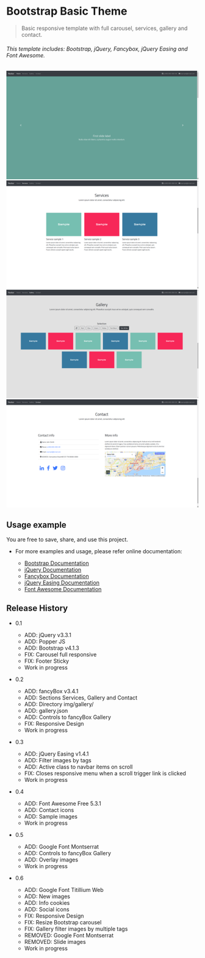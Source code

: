 # Bootstrap Basic Theme
> Basic responsive template with full carousel, services, gallery and contact.

###### This template includes: Bootstrap, jQuery, Fancybox, jQuery Easing and Font Awesome.

![](img/sample/header.png)
![](img/sample/services.png)
![](img/sample/gallery.png)
![](img/sample/contact.png)

## Usage example

You are free to save, share, and use this project.

- For more examples and usage, please refer online documentation: 

    - [Bootstrap Documentation][bootstrap] 
    - [jQuery Documentation][jquery]
    - [Fancybox Documentation][fancybox]
    - [jQuery Easing Documentation][jquery-easing]
    - [Font Awesome Documentation][font-awesome]

## Release History

* 0.1
    * ADD: jQuery v3.3.1
    * ADD: Popper JS
    * ADD: Bootstrap v4.1.3
    * FIX: Carousel full responsive
    * FIX: Footer Sticky
    * Work in progress

* 0.2
    * ADD: fancyBox v3.4.1
    * ADD: Sections Services, Gallery and Contact
    * ADD: Directory img/gallery/
    * ADD: gallery.json
    * ADD: Controls to fancyBox Gallery
    * FIX: Responsive Design
    * Work in progress

* 0.3
    * ADD: jQuery Easing v1.4.1
    * ADD: Filter images by tags
    * ADD: Active class to navbar items on scroll
    * FIX: Closes responsive menu when a scroll trigger link is clicked
    * Work in progress

* 0.4
    * ADD: Font Awesome Free 5.3.1
    * ADD: Contact icons 
    * ADD: Sample images
    * Work in progress

* 0.5
    * ADD: Google Font Montserrat
    * ADD: Controls to fancyBox Gallery
    * ADD: Overlay images
    * Work in progress

* 0.6
    * ADD: Google Font Titillium Web
    * ADD: New images
    * ADD: Info cookies
    * ADD: Social icons
    * FIX: Responsive Design
    * FIX: Resize Bootstrap carousel
    * FIX: Gallery filter images by multiple tags
    * REMOVED: Google Font Montserrat
    * REMOVED: Slide images
    * Work in progress

<!-- Markdown link & img dfn's -->
[bootstrap]: https://getbootstrap.com/docs/4.1/getting-started/introduction/
[jquery]: https://jquery.com/
[fancybox]: https://fancyapps.com/
[jquery-easing]: http://gsgd.co.uk/sandbox/jquery/easing/
[font-awesome]: https://fontawesome.com/
